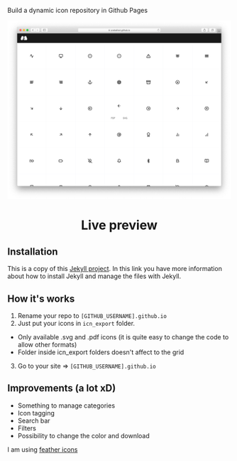 Build a dynamic icon repository in Github Pages

![alt text](images/livePreview.png "Title")

<h1 align="center"><a src="yceballost.github.io">Live preview</a></h1>


## Installation
This is a copy of this [Jekyll project](https://github.com/barryclark/jekyll-now). In this link you have more information about how to install Jekyll and manage the files with Jekyll.

## How it's works
1. Rename your repo to `[GITHUB_USERNAME].github.io`
2. Just put your icons in `icn_export` folder.
  - Only available .svg and .pdf icons (it is quite easy to change the code to allow other formats)
  - Folder inside icn_export folders doesn't affect to the grid
3. Go to your site => `[GITHUB_USERNAME].github.io`

## Improvements (a lot xD)
- Something to manage categories
- Icon tagging
- Search bar
- Filters
- Possibility to change the color and download


I am using [feather icons](https://feathericons.com/)
